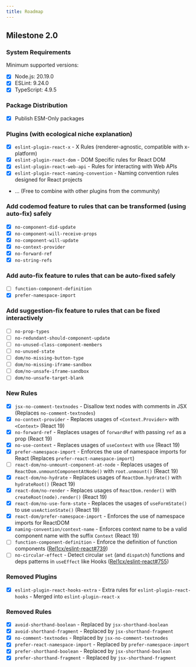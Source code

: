 ```yaml
---
title: Roadmap
---
```


## Milestone 2.0

### System Requirements

Minimum supported versions:

- [x] Node.js: 20.19.0
- [x] ESLint: 9.24.0
- [x] TypeScript: 4.9.5

### Package Distribution

- [x] Publish ESM-Only packages

### Plugins (with ecological niche explanation)

- [x] `eslint-plugin-react-x` - X Rules (renderer-agnostic, compatible with x-platform)
- [x] `eslint-plugin-react-dom` - DOM Specific rules for React DOM
- [x] `eslint-plugin-react-web-api` - Rules for interacting with Web APIs
- [x] `eslint-plugin-react-naming-convention` - Naming convention rules designed for React projects
- ... (Free to combine with other plugins from the community)

### Add codemod feature to rules that can be transformed (using auto-fix) safely

- [x] `no-component-did-update`
- [x] `no-component-will-receive-props`
- [x] `no-component-will-update`
- [x] `no-context-provider`
- [x] `no-forward-ref`
- [x] `no-string-refs`

### Add auto-fix feature to rules that can be auto-fixed safely

- [ ] `function-component-definition`
- [x] `prefer-namespace-import`

### Add suggestion-fix feature to rules that can be fixed interactively

- [ ] `no-prop-types`
- [ ] `no-redundant-should-component-update`
- [ ] `no-unused-class-component-members`
- [ ] `no-unused-state`
- [ ] `dom/no-missing-button-type`
- [ ] `dom/no-missing-iframe-sandbox`
- [ ] `dom/no-unsafe-iframe-sandbox`
- [ ] `dom/no-unsafe-target-blank`

### New Rules

- [x] `jsx-no-comment-textnodes` - Disallow text nodes with comments in JSX (Replaces `no-comment-textnodes`)
- [x] `no-context-provider` - Replaces usages of `<Context.Provider>` with `<Context>` (React 19)
- [x] `no-forward-ref` - Replaces usages of `forwardRef` with passing `ref` as a prop (React 19)
- [x] `no-use-context` - Replaces usages of `useContext` with `use` (React 19)
- [x] `prefer-namespace-import` - Enforces the use of namespace imports for React (Replaces `prefer-react-namespace-import`)
- [ ] `react-dom/no-unmount-component-at-node` - Replaces usages of `ReactDom.unmountComponentAtNode()` with `root.unmount()` (React 19)
- [x] `react-dom/no-hydrate` - Replaces usages of `ReactDom.hydrate()` with `hydrateRoot()` (React 19)
- [x] `react-dom/no-render` - Replaces usages of `ReactDom.render()` with `createRoot(node).render()` (React 19)
- [x] `react-dom/no-use-form-state` - Replaces the usages of `useFormState()` to use `useActionState()` (React 19)
- [x] `react-dom/prefer-namespace-import` - Enforces the use of namespace imports for ReactDOM
- [x] `naming-convention/context-name` - Enforces context name to be a valid component name with the suffix `Context` (React 19)
- [ ] `function-component-definition` - Enforce the definition of function components ([Rel1cx/eslint-react#739](https://github.com/Rel1cx/eslint-react/issues/739))
- [ ] `no-circular-effect` - Detect circular `set` (and `dispatch`) functions and deps patterns in `useEffect` like Hooks ([Rel1cx/eslint-react#755](https://github.com/Rel1cx/eslint-react/issues/755))

### Removed Plugins

- [x] `eslint-plugin-react-hooks-extra` - Extra rules for `eslint-plugin-react-hooks` - Merged into `eslint-plugin-react-x`

### Removed Rules

- [x] `avoid-shorthand-boolean` - Replaced by `jsx-shorthand-boolean`
- [x] `avoid-shorthand-fragment` - Replaced by `jsx-shorthand-fragment`
- [x] `no-comment-textnodes` - Replaced by `jsx-no-comment-textnodes`
- [x] `prefer-react-namespace-import` - Replaced by `prefer-namespace-import`
- [x] `prefer-shorthand-boolean` - Replaced by `jsx-shorthand-boolean`
- [x] `prefer-shorthand-fragment` - Replaced by `jsx-shorthand-fragment`

